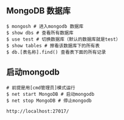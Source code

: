 ## MongoDB 数据库

```shell
$ mongosh # 进入mongodb 数据库
$ show dbs # 查看所有数据库
$ use test # 切换数据库（默认的数据库就是test）
$ show tables # 擦看该数据库下的所有表
$ db.[表名称].find() 查看表下面的所有记录
```


## 启动mongodb

```shell
# 前提是用[cmd管理员]模式运行
$ net start MongoDB # 启动mongodb
$ net stop MongoDB # 停止mongodb

http://localhost:27017/
```
